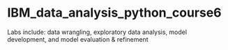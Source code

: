 # IBM_data_analysis_python_course6
Labs include: data wrangling, exploratory data analysis, model development, and model evaluation &amp; refinement
